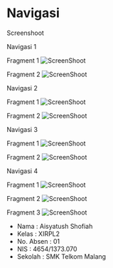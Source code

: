 # Navigasi

Screenshoot

Navigasi 1

Fragment 1
![ScreenShoot](https://github.com/ai2025/Navigasi/blob/master/1.png "")

Fragment 2
![ScreenShoot](https://github.com/ai2025/Navigasi/blob/master/2.png "")

Navigasi 2

Fragment 1
![ScreenShoot](https://github.com/ai2025/Navigasi/blob/master/3.png "")

Fragment 2
![ScreenShoot](https://github.com/ai2025/Navigasi/blob/master/4.png "")

Navigasi 3

Fragment 1
![ScreenShoot](https://github.com/ai2025/Navigasi/blob/master/5.png "")

Fragment 2
![ScreenShoot](https://github.com/ai2025/Navigasi/blob/master/6.png "")

Navigasi 4

Fragment 1
![ScreenShoot](https://github.com/ai2025/Navigasi/blob/master/7.png "")

Fragment 2
![ScreenShoot](https://github.com/ai2025/Navigasi/blob/master/8.png "")

Fragment 3
![ScreenShoot](https://github.com/ai2025/Navigasi/blob/master/9.png "")


* Nama : Aisyatush Shofiah
* Kelas : XIRPL2
* No. Absen : 01
* NIS : 4654/1373.070
* Sekolah : SMK Telkom Malang
